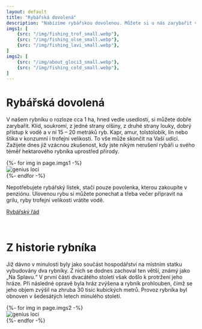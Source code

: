```yaml
---
layout: default
title: "Rybářská dovolená"
description: "Nabízíme rybářskou dovolenou. Můžete si u nás zarybařit v hektarovém soukromém rybníku Spáleniště který se rozkládá v osadě Spáleniště jihovýchodně od města Dobrušky v Orlických horách."
imgs1: [
    {src: "/img/fishing_trof_small.webp"},
    {src: "/img/fishing_olse_small.webp"},
    {src: "/img/fishing_lavi_small.webp"},
]
imgs2: [
    {src: "/img/about_gloci3_small.webp"},
    {src: "/img/fishing_cold_small.webp"},
]
---
```


# Rybářská dovolená

V našem rybníku o rozloze cca 1 ha, hned vedle usedlosti, si můžete dobře zarybařit. Klid, soukromí, z jedné strany olšiny, z druhé strany louky, dobrý přístup k vodě a v ní 15 – 20 metráků ryb. Kapr, amur, tolstolobik, lín nebo štika v konzumní i trofejní velikosti. To vše může skončit na Vaší udici. Zažijete dnes již vzácnou zkušenost, kdy jste nikým nerušení rybáři u svého téměř hektarového rybníka uprostřed přírody.

<div class="owl-carousel owl-theme">
{%- for img in page.imgs1 -%}
    <div><img class="carousel-img" alt="genius loci" src="{{ site.asset_server }}{{ img.src }}" /></div>
{%- endfor -%}
</div>

Nepotřebujete rybářský lístek, stačí pouze povolenka, kterou zakoupíte v penziónu. Ulovenou rybu si můžete ponechat a třeba večer připravit na grilu, ryby trofejní velikosti vrátíte vodě.

<a href="https://penzionspaleniste.cz/assets/docs/rybarsky_rad_2021.pdf" class="hero-link">Rybářský řád</a>

<br>

# Z historie rybníka

Již dávno v minulosti byly jako součást hospodářství na místním statku vybudovány dva rybníky. Z nich se dodnes zachoval ten větší, známý jako „Na Splavu.“ V první části dvacátého století však došlo k protržení jeho hráze. Při následné opravě byla hráz zvýšena a rybník prohlouben, čímž se jeho objem zvýšil na zhruba 30 tisíc kubických metrů. Provoz rybníka byl obnoven v šedesátých letech minulého století.

<div class="owl-carousel owl-theme">
{%- for img in page.imgs2 -%}
    <div><img class="carousel-img" alt="genius loci" src="{{ site.asset_server }}{{ img.src }}" /></div>
{%- endfor -%}
</div>